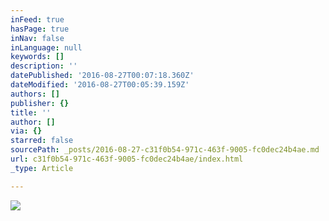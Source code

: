```yaml
---
inFeed: true
hasPage: true
inNav: false
inLanguage: null
keywords: []
description: ''
datePublished: '2016-08-27T00:07:18.360Z'
dateModified: '2016-08-27T00:05:39.159Z'
authors: []
publisher: {}
title: ''
author: []
via: {}
starred: false
sourcePath: _posts/2016-08-27-c31f0b54-971c-463f-9005-fc0dec24b4ae.md
url: c31f0b54-971c-463f-9005-fc0dec24b4ae/index.html
_type: Article

---
```

![](https://the-grid-user-content.s3-us-west-2.amazonaws.com/c9402dd3-9bcf-4567-9c8d-0f27713d9c20.png)